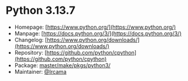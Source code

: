 # Python 3.13.7
  - Homepage: [https://www.python.org/](https://www.python.org/)
  - Manpage: [https://docs.python.org/3/](https://docs.python.org/3/)
  - Changelog: [https://www.python.org/downloads/](https://www.python.org/downloads/)
  - Repository: [https://github.com/python/cpython](https://github.com/python/cpython)
  - Package: [master/make/pkgs/python3/](https://github.com/Freetz-NG/freetz-ng/tree/master/make/pkgs/python3/)
  - Maintainer: [@Ircama](https://github.com/Ircama)

